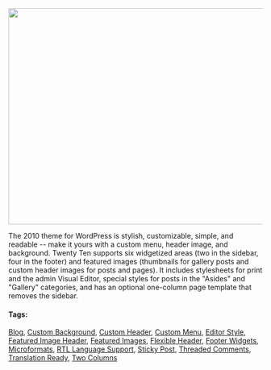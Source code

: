 <div class="theme-info">
				
<div class="screenshot"><img src="https://i0.wp.com/themes.svn.wordpress.org/twentyten/2.7/screenshot.png?zoom=1.5&amp;w=1142&amp;strip=all" alt="" width="572" height="429" src-orig="https://i0.wp.com/themes.svn.wordpress.org/twentyten/2.7/screenshot.png?w=1142&amp;strip=all" scale="1.5"></div>


<div class="theme-description entry-summary" itemprop="description"><p>The 2010 theme for WordPress is stylish, customizable, simple, and readable -- make it yours with a custom menu, header image, and background. Twenty Ten supports six widgetized areas (two in the sidebar, four in the footer) and featured images (thumbnails for gallery posts and custom header images for posts and pages). It includes stylesheets for print and the admin Visual Editor, special styles for posts in the "Asides" and "Gallery" categories, and has an optional one-column page template that removes the sidebar.</p></div>


<div class="theme-tags">
	<h4>Tags:</h4>
	<a href="/themes/tags/blog/">Blog</a>, <a href="/themes/tags/custom-background/">Custom Background</a>, <a href="/themes/tags/custom-header/">Custom Header</a>, <a href="/themes/tags/custom-menu/">Custom Menu</a>, <a href="/themes/tags/editor-style/">Editor Style</a>, <a href="/themes/tags/featured-image-header/">Featured Image Header</a>, <a href="/themes/tags/featured-images/">Featured Images</a>, <a href="/themes/tags/flexible-header/">Flexible Header</a>, <a href="/themes/tags/footer-widgets/">Footer Widgets</a>, <a href="/themes/tags/microformats/">Microformats</a>, <a href="/themes/tags/rtl-language-support/">RTL Language Support</a>, <a href="/themes/tags/sticky-post/">Sticky Post</a>, <a href="/themes/tags/threaded-comments/">Threaded Comments</a>, <a href="/themes/tags/translation-ready/">Translation Ready</a>, <a href="/themes/tags/two-columns/">Two Columns</a>
</div><!-- .theme-tags -->
